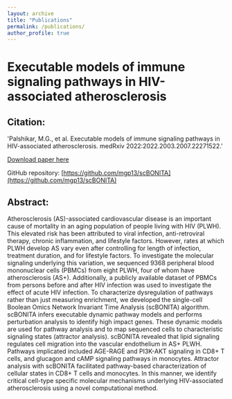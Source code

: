 ```yaml
---
layout: archive
title: "Publications"
permalink: /publications/
author_profile: true
---
```



# Executable models of immune signaling pathways in HIV-associated atherosclerosis

## Citation: 
'Palshikar, M.G., et al. Executable models of immune signaling pathways in HIV-associated atherosclerosis. medRxiv 2022:2022.2003.2007.22271522.'

[Download paper here](https://doi.org/10.1101/2022.03.07.22271522)

GitHub repository: [https://github.com/mgp13/scBONITA](https://github.com/mgp13/scBONITA)

## Abstract:
Atherosclerosis (AS)-associated cardiovascular disease is an important cause of mortality in an aging population of people living with HIV (PLWH). This elevated risk has been attributed to viral infection, anti-retroviral therapy, chronic inflammation, and lifestyle factors. However, rates at which PLWH develop AS vary even after controlling for length of infection, treatment duration, and for lifestyle factors. To investigate the molecular signaling underlying this variation, we sequenced 9368 peripheral blood mononuclear cells (PBMCs) from eight PLWH, four of whom have atherosclerosis (AS+). Additionally, a publicly available dataset of PBMCs from persons before and after HIV infection was used to investigate the effect of acute HIV infection. To characterize dysregulation of pathways rather than just measuring enrichment, we developed the single-cell Boolean Omics Network Invariant Time Analysis (scBONITA) algorithm. scBONITA infers executable dynamic pathway models and performs perturbation analysis to identify high impact genes. These dynamic models are used for pathway analysis and to map sequenced cells to characteristic signaling states (attractor analysis). scBONITA revealed that lipid signaling regulates cell migration into the vascular endothelium in AS+ PLWH. Pathways implicated included AGE-RAGE and PI3K-AKT signaling in CD8+ T cells, and glucagon and cAMP signaling pathways in monocytes. Attractor analysis with scBONITA facilitated pathway-based characterization of cellular states in CD8+ T cells and monocytes. In this manner, we identify critical cell-type specific molecular mechanisms underlying HIV-associated atherosclerosis using a novel computational method.

